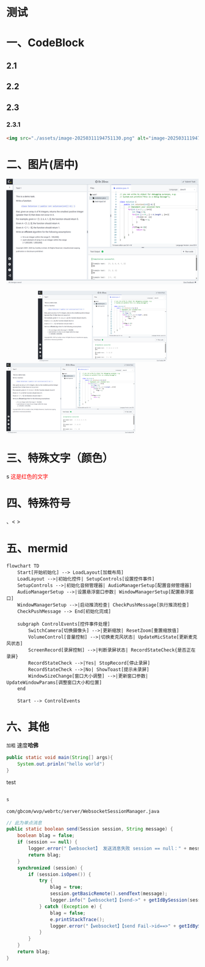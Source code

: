 # 测试

# 一、CodeBlock

## 2.1
## 2.2
## 2.3
### 2.3.1

```html
<img src="./assets/image-20250311194751130.png" alt="image-20250311194751130" style="zoom:50%;" />
```

# 二、图片(居中)

![image-20250311194751130](./assets/image-20250311194751130.png)

<center>
  <img src="./assets/image-20250311194751130.png" alt="image-2250311194751130" style="zoom:33%;" />
</center>

<img src="./assets/image-20250311194751130.png" alt="image-2250311194751130" style="zoom:33%;" />


# 三、特殊文字（颜色）
s
<font color="red">这是红色的文字</font>

# 四、特殊符号

、< > 




# 五、mermid
```mermaid
flowchart TD
    Start[开始初始化] --> LoadLayout[加载布局]
    LoadLayout -->|初始化控件| SetupControls[设置控件事件]
    SetupControls -->|初始化音频管理器| AudioManagerSetup[配置音频管理器]
    AudioManagerSetup -->|设置悬浮窗口参数| WindowManagerSetup[配置悬浮窗口]
    WindowManagerSetup -->|启动推流检查| CheckPushMessage[执行推流检查]
    CheckPushMessage --> End[初始化完成]

    subgraph ControlEvents[控件事件处理]
        SwitchCamera[切换摄像头] -->|更新缩放| ResetZoom[重置缩放值]
        VolumeControl[音量控制] -->|切换麦克风状态| UpdateMicState[更新麦克风状态]
        ScreenRecord[录屏控制] -->|判断录屏状态| RecordStateCheck{是否正在录屏}
        RecordStateCheck -->|Yes| StopRecord[停止录屏]
        RecordStateCheck -->|No| ShowToast[提示未录屏]
        WindowSizeChange[窗口大小调整] -->|更新窗口参数| UpdateWindowParams[调整窗口大小和位置]
    end

    Start --> ControlEvents

```

# 六、其他

`加粗` 速度**哈佛**

```java
public static void main(String[] args){
    System.out.prinln("hello world")
}
```


test
```java
```

```
s
```

`com/gbcom/wvp/webrtc/server/WebsocketSessionManager.java`

```java
// 此为单点消息
public static boolean send(Session session, String message) {
    boolean blag = false;
    if (session == null) {
        logger.error("【websocket】 发送消息失败 session == null：" + message + " id:" + getIdBySession(session));
        return blag;
    }
    synchronized (session) {
        if (session.isOpen()) {
            try {
                blag = true;
                session.getBasicRemote().sendText(message);
                logger.info("【websocket】【send->" + getIdBySession(session) + "】" + message);
            } catch (Exception e) {
                blag = false;
                e.printStackTrace();
                logger.error("【websocket】【send Fail->id==>" + getIdBySession(session) + ",type ==>" +sessionMemberType.get(getIdBySession(session))+"】" + message, e);
            }
        }
    }
    return blag;
}
```
